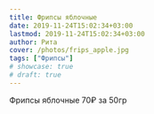 ```yaml
---
title: Фрипсы яблочные
date: 2019-11-24T15:02:34+03:00
lastmod: 2019-11-24T15:02:34+03:00
author: Рита
cover: /photos/frips_apple.jpg
tags: ["Фрипсы"]
# showcase: true
# draft: true
---
```


Фрипсы яблочные 70₽ за 50гр
